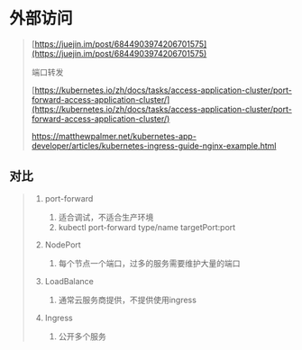 # 外部访问

> [https://juejin.im/post/6844903974206701575](https://juejin.im/post/6844903974206701575)
>
> 端口转发
>
> [https://kubernetes.io/zh/docs/tasks/access-application-cluster/port-forward-access-application-cluster/](https://kubernetes.io/zh/docs/tasks/access-application-cluster/port-forward-access-application-cluster/)
>
> https://matthewpalmer.net/kubernetes-app-developer/articles/kubernetes-ingress-guide-nginx-example.html

## 对比

> 1. port-forward
>    1. 适合调试，不适合生产环境
>    2. kubectl port-forward  type/name targetPort:port
> 2. NodePort
>    1. 每个节点一个端口，过多的服务需要维护大量的端口
> 3. LoadBalance
>
>    1. 通常云服务商提供，不提供使用ingress
>
> 4. Ingress
>
>    1. 公开多个服务



